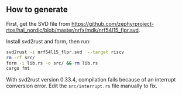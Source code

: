 
## How to generate

First, get the SVD file from https://github.com/zephyrproject-rtos/hal_nordic/blob/master/nrfx/mdk/nrf54l15_flpr.svd.

Install svd2rust and form, then run:

```bash
svd2rust -i nrf54l15_flpr.svd  --target riscv
rm -rf src/
form -i lib.rs -o src/ && rm lib.rs
cargo fmt
```

With svd2rust version 0.33.4, compilation fails because of an interrupt conversion
error. Edit the `src/interrupt.rs` file manually to fix.
